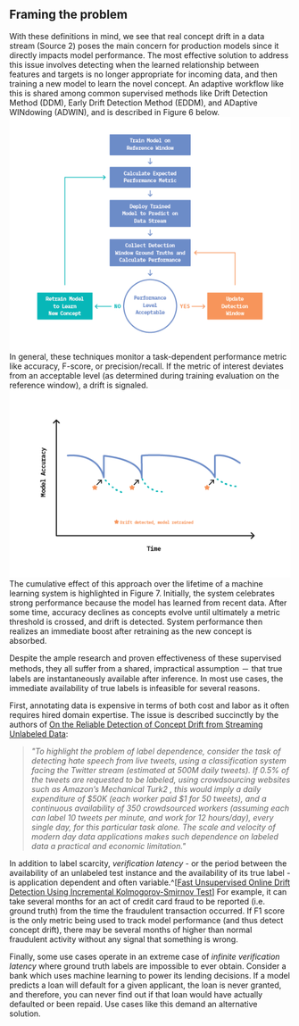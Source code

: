 ## Framing the problem

With these definitions in mind, we see that real concept drift in a data stream (Source 2) poses the main concern for production models since it directly impacts model performance. The most effective solution to address this issue involves detecting when the learned relationship between features and targets is no longer appropriate for incoming data, and then training a new model to learn the novel concept. An adaptive workflow like this is shared among common supervised methods like Drift Detection Method (DDM), Early Drift Detection Method (EDDM), and ADaptive WINdowing (ADWIN), and is described in Figure 6 below.
![Figure 6: General workflow of supervised drift detection methods that use significant changes in performance metrics to signal concept drift.](figures/ff22-06.png)
In general, these techniques monitor a task-dependent performance metric like accuracy, F-score, or precision/recall. If the metric of interest deviates from an acceptable level (as determined during training evaluation on the reference window), a drift is signaled. 
![Figure 7: Impact of supervised concept drift detection on machine learning system performance over time.](figures/ff22-07.png)
The cumulative effect of this approach over the lifetime of a machine learning system is highlighted in Figure 7. Initially, the system celebrates strong performance because the model has learned from recent data. After some time, accuracy declines as concepts evolve until ultimately a metric threshold is crossed, and drift is detected. System performance then realizes an immediate boost after retraining as the new concept is absorbed.

Despite the ample research and proven effectiveness of these supervised methods, they all suffer from a shared, impractical assumption － that true labels are instantaneously available after inference. In most use cases, the immediate availability of true labels is infeasible for several reasons.

First, annotating data is expensive in terms of both cost and labor as it often requires hired domain expertise. The issue is described succinctly by the authors of [On the Reliable Detection of Concept Drift from Streaming Unlabeled Data](https://arxiv.org/pdf/1704.00023.pdf):

> *"To highlight the problem of label dependence, consider the task of detecting hate speech from live tweets, using a classification system facing the Twitter stream (estimated at 500M daily tweets). If 0.5% of the tweets are requested to be labeled, using crowdsourcing websites such as Amazon’s Mechanical Turk2 , this would imply a daily expenditure of $50K (each worker paid $1 for 50 tweets), and a continuous availability of 350 crowdsourced workers (assuming each can label 10 tweets per minute, and work for 12 hours/day), every single day, for this particular task alone. The scale and velocity of modern day data applications makes such dependence on labeled data a practical and economic limitation."*

In addition to label scarcity, _verification latency_ - or the period between the availability of an unlabeled test instance and the availability of its true label - is application dependent and often variable.^[[Fast Unsupervised Online Drift Detection Using Incremental Kolmogorov-Smirnov Test](https://www.kdd.org/kdd2016/papers/files/rpp0427-dos-reisA.pdf)] For example, it can take several months for an act of credit card fraud to be reported (i.e. ground truth) from the time the fraudulent transaction occurred. If F1 score is the only metric being used to track model performance (and thus detect concept drift), there may be several months of higher than normal fraudulent activity without any signal that something is wrong.

Finally, some use cases operate in an extreme case of _infinite verification latency_ where ground truth labels are impossible to ever obtain. Consider a bank which uses machine learning to power its lending decisions. If a model predicts a loan will default for a given applicant, the loan is never granted, and therefore, you can never find out if that loan would have actually defaulted or been repaid. Use cases like this demand an alternative solution.